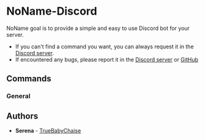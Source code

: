 # NoName-Discord

NoName goal is to provide a simple and easy to use Discord bot for your server.
* If you can't find a command you want, you can always request it in the [Discord server](https://discord.gg/8qZ7Y4K).
* If encountered any bugs, please report it in the [Discord server](https://discord.gg/8qZ7Y4K) or [GitHub]()

## Commands

### General


## Authors

-   **Serena** - [TrueBabyChaise](https://github.com/TrueBabyChaise)